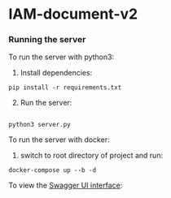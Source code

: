# IAM-document-v2

### Running the server
To run the server with python3:

1. Install dependencies: 
```
pip install -r requirements.txt
```
2. Run the server:
```

python3 server.py
```

To run the server with docker:
1. switch to root directory of project and run:
```
docker-compose up --b -d
```

To view the [Swagger UI interface](http://<your-ip-address>:9997/docs):
